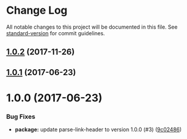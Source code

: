 # Change Log

All notable changes to this project will be documented in this file. See [standard-version](https://github.com/conventional-changelog/standard-version) for commit guidelines.

<a name="1.0.2"></a>
## [1.0.2](https://github.com/tmcw/got-links/compare/v1.0.1...v1.0.2) (2017-11-26)



<a name="1.0.1"></a>
## [1.0.1](https://github.com/tmcw/got-links/compare/v1.0.0...v1.0.1) (2017-06-23)



<a name="1.0.0"></a>
# 1.0.0 (2017-06-23)


### Bug Fixes

* **package:** update parse-link-header to version 1.0.0 (#3) ([9c02486](https://github.com/tmcw/got-links/commit/9c02486))

